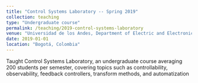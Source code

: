 ```yaml
---
title: "Control Systems Laboratory -- Spring 2019"
collection: teaching
type: "Undergraduate course"
permalink: /teaching/2019-control-systems-laboratory
venue: "Universidad de los Andes, Department of Electric and Electronic Engineering"
date: 2019-01-01
location: "Bogotá, Colombia"
---
```

Taught Control Systems Laboratory, an undergraduate course averaging 200 students per semester, covering topics such as controllability, observability, feedback controllers, transform methods, and automatization
